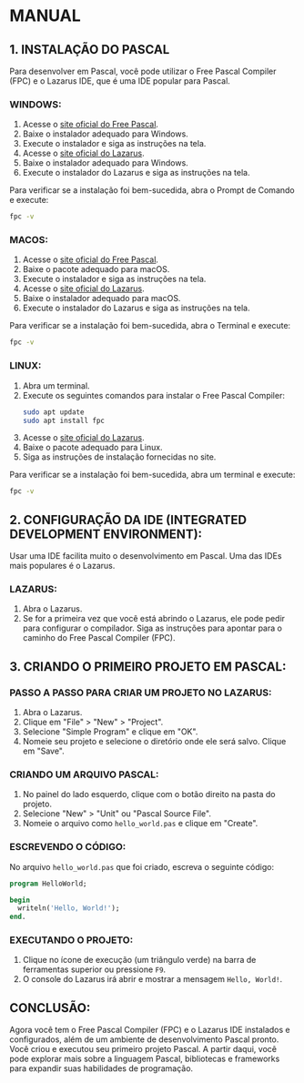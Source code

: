 # MANUAL
## 1. INSTALAÇÃO DO PASCAL
Para desenvolver em Pascal, você pode utilizar o Free Pascal Compiler (FPC) e o Lazarus IDE, que é uma IDE popular para Pascal.

### WINDOWS:
1. Acesse o [site oficial do Free Pascal](https://www.freepascal.org/download.html).
2. Baixe o instalador adequado para Windows.
3. Execute o instalador e siga as instruções na tela.
4. Acesse o [site oficial do Lazarus](https://www.lazarus-ide.org/index.php?page=downloads).
5. Baixe o instalador adequado para Windows.
6. Execute o instalador do Lazarus e siga as instruções na tela.

Para verificar se a instalação foi bem-sucedida, abra o Prompt de Comando e execute:
```sh
fpc -v
```

### MACOS:
1. Acesse o [site oficial do Free Pascal](https://www.freepascal.org/download.html).
2. Baixe o pacote adequado para macOS.
3. Execute o instalador e siga as instruções na tela.
4. Acesse o [site oficial do Lazarus](https://www.lazarus-ide.org/index.php?page=downloads).
5. Baixe o instalador adequado para macOS.
6. Execute o instalador do Lazarus e siga as instruções na tela.

Para verificar se a instalação foi bem-sucedida, abra o Terminal e execute:
```sh
fpc -v
```

### LINUX:
1. Abra um terminal.
2. Execute os seguintes comandos para instalar o Free Pascal Compiler:
   ```sh
   sudo apt update
   sudo apt install fpc
   ```
3. Acesse o [site oficial do Lazarus](https://www.lazarus-ide.org/index.php?page=downloads).
4. Baixe o pacote adequado para Linux.
5. Siga as instruções de instalação fornecidas no site.

Para verificar se a instalação foi bem-sucedida, abra um terminal e execute:
```sh
fpc -v
```

## 2. CONFIGURAÇÃO DA IDE (INTEGRATED DEVELOPMENT ENVIRONMENT):
Usar uma IDE facilita muito o desenvolvimento em Pascal. Uma das IDEs mais populares é o Lazarus.

### LAZARUS:
1. Abra o Lazarus.
2. Se for a primeira vez que você está abrindo o Lazarus, ele pode pedir para configurar o compilador. Siga as instruções para apontar para o caminho do Free Pascal Compiler (FPC).

## 3. CRIANDO O PRIMEIRO PROJETO EM PASCAL:
### PASSO A PASSO PARA CRIAR UM PROJETO NO LAZARUS:
1. Abra o Lazarus.
2. Clique em "File" > "New" > "Project".
3. Selecione "Simple Program" e clique em "OK".
4. Nomeie seu projeto e selecione o diretório onde ele será salvo. Clique em "Save".

### CRIANDO UM ARQUIVO PASCAL:
1. No painel do lado esquerdo, clique com o botão direito na pasta do projeto.
2. Selecione "New" > "Unit" ou "Pascal Source File".
3. Nomeie o arquivo como `hello_world.pas` e clique em "Create".

### ESCREVENDO O CÓDIGO:
No arquivo `hello_world.pas` que foi criado, escreva o seguinte código:
```pascal
program HelloWorld;

begin
  writeln('Hello, World!');
end.
```

### EXECUTANDO O PROJETO:
1. Clique no ícone de execução (um triângulo verde) na barra de ferramentas superior ou pressione `F9`.
2. O console do Lazarus irá abrir e mostrar a mensagem `Hello, World!`.

## CONCLUSÃO:
Agora você tem o Free Pascal Compiler (FPC) e o Lazarus IDE instalados e configurados, além de um ambiente de desenvolvimento Pascal pronto. Você criou e executou seu primeiro projeto Pascal. A partir daqui, você pode explorar mais sobre a linguagem Pascal, bibliotecas e frameworks para expandir suas habilidades de programação.